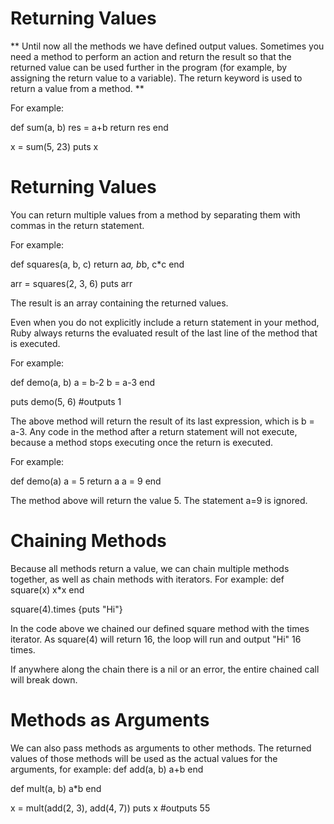 # Returning Values

** Until now all the methods we have defined output values. Sometimes you need a method to perform an action and return the result so that the returned value can be used further in the program (for example, by assigning the return value to a variable).
The return keyword is used to return a value from a method. **

For example:

def sum(a, b)
  res = a+b
  return res
end

x = sum(5, 23)
puts x


# Returning Values

You can return multiple values from a method by separating them with commas in the return statement.

For example:

def squares(a, b, c)
  return a*a, b*b, c*c
end

arr = squares(2, 3, 6)
puts arr

The result is an array containing the returned values.

Even when you do not explicitly include a return statement in your method, Ruby always returns the evaluated result of the last line of the method that is executed.

For example:

def demo(a, b)
  a = b-2
  b = a-3
end

puts demo(5, 6)
#outputs 1

The above method will return the result of its last expression, which is b = a-3.
Any code in the method after a return statement will not execute, because a method stops executing once the return is executed.

For example:

def demo(a)
a = 5
return a
a = 9
end

The method above will return the value 5. The statement a=9 is ignored.


# Chaining Methods

Because all methods return a value, we can chain multiple methods together, as well as chain methods with iterators.
For example:
def square(x)
  x*x
end

square(4).times {puts "Hi"}

In the code above we chained our defined square method with the times iterator. As square(4) will return 16, the loop will run and output "Hi" 16 times.

If anywhere along the chain there is a nil or an error, the entire chained call will break down.

# Methods as Arguments

We can also pass methods as arguments to other methods. The returned values of those methods will be used as the actual values for the arguments, for example:
def add(a, b)
  a+b
end

def mult(a, b)
  a*b
end

x = mult(add(2, 3), add(4, 7))
puts x
#outputs 55

